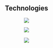 <h2 align="center">Technologies</h2>
<p align="center">
  <a href="https://skillicons.dev">
    <img src="https://skillicons.dev/icons?i=git,c,golang,ts,js,html,css,python,vscode,idea,tailwindcss&perline=5" />
  </a>
</p>

<div align="center">
  <a href="https://github.com/anuraghazra/github-readme-stats">
    <img src="https://github-readme-stats.vercel.app/api?username=intercepted16&theme=radical" />
  </a>
</div>

<br />

<div align="center">
  <a href="https://github.com/anuraghazra/github-readme-stats">
    <img src="https://github-readme-stats.vercel.app/api/top-langs/?username=intercepted16&theme=radical" />
  </a>
</div>
